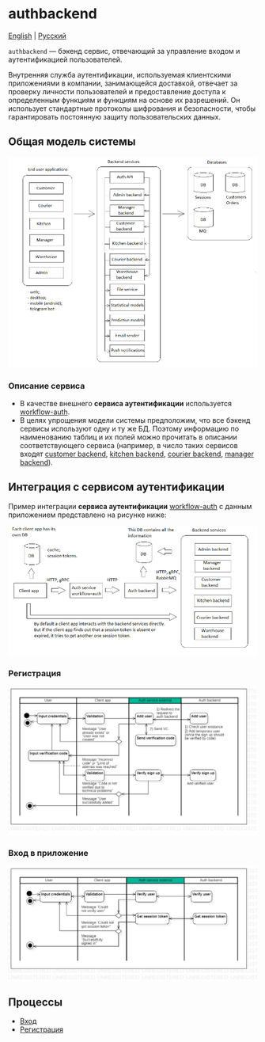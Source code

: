 # authbackend

[English](authbackend.md) | [Русский](authbackend.ru.md)

`authbackend` — бэкенд сервис, отвечающий за управление входом и аутентификацией пользователей.

Внутренняя служба аутентификации, используемая клиентскими приложениями в компании, занимающейся доставкой, отвечает за проверку личности пользователей и предоставление доступа к определенным функциям и функциям на основе их разрешений.
Он использует стандартные протоколы шифрования и безопасности, чтобы гарантировать постоянную защиту пользовательских данных.

## Общая модель системы

![system_overall](../img/system_overall.png)

### Описание сервиса

- В качестве внешнего **сервиса аутентификации** используется [workflow-auth](https://github.com/alexeysp11/workflow-auth).
- В целях упрощения модели системы предположим, что все бэкенд сервисы используют одну и ту же БД. Поэтому информацию по наименованию таблиц и их полей можно прочитать в описании соответствующего сервиса (например, в число таких сервисов входят [customer backend](customerbackend.ru.md), [kitchen backend](kitchenbackend.ru.md), [courier backend](courierbackend.ru.md), [manager backend](managerbackend.ru.md)).
<!--
- Данный сервис производит запись/чтение сессионных токенов в БД и через брокер сообщений уведомляет сервисы, в которых критично наличие токенов, об изменениях в БД, связанных с токенами.
-->

## Интеграция с сервисом аутентификации 

Пример интеграции **сервиса аутентификации** [workflow-auth](https://github.com/alexeysp11/workflow-auth) с данным приложением представлено на рисунке ниже:

![authentication](../img/authentication.png)

### Регистрация

![flowchart-signup](https://github.com/alexeysp11/workflow-auth/raw/main/docs/img/flowchart-signup.png)

### Вход в приложение 

![flowchart-signin](https://github.com/alexeysp11/workflow-auth/raw/main/docs/img/flowchart-signin.png)

## Процессы 

- [Вход](../processes/auth/signin.ru.md)
- [Регистрация](../processes/customer/signup.ru.md)
